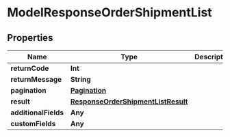 

# ModelResponseOrderShipmentList


## Properties

Name | Type | Description | Notes
------------ | ------------- | ------------- | -------------
**returnCode** | **Int** |  |  [optional]
**returnMessage** | **String** |  |  [optional]
**pagination** | [**Pagination**](Pagination.md) |  |  [optional]
**result** | [**ResponseOrderShipmentListResult**](ResponseOrderShipmentListResult.md) |  |  [optional]
**additionalFields** | **Any** |  |  [optional]
**customFields** | **Any** |  |  [optional]



